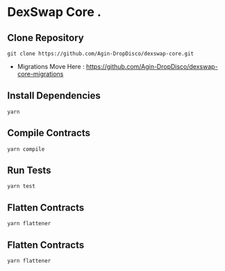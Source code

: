 # DexSwap Core . 

## Clone Repository

`git clone https://github.com/Agin-DropDisco/dexswap-core.git`

- Migrations Move Here : https://github.com/Agin-DropDisco/dexswap-core-migrations
## Install Dependencies

`yarn`

## Compile Contracts

`yarn compile`

## Run Tests

`yarn test`

## Flatten Contracts

`yarn flattener`

## Flatten Contracts

`yarn flattener`
